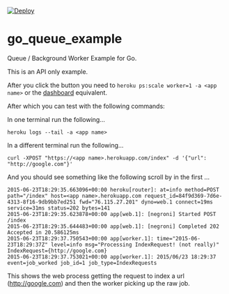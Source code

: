 [![Deploy](https://www.herokucdn.com/deploy/button.png)](https://heroku.com/deploy)

# go_queue_example
Queue / Background Worker Example for Go.

This is an API only example.

After you click the button you need to `heroku ps:scale worker=1 -a <app name>` or the [dashboard](https://heroku.com) equivalent.

After which you can test with the following commands:

In one terminal run the following...

```term
heroku logs --tail -a <app name>
```

In a different terminal run the following...

```term
curl -XPOST "https://<app name>.herokuapp.com/index" -d '{"url": "http://google.com"}'
```

And you should see something like the following scroll by in the first ...

```term
2015-06-23T18:29:35.663096+00:00 heroku[router]: at=info method=POST path="/index" host=<app name>.herokuapp.com request_id=84f9d369-7d6e-4313-8f16-9db9bb7ed251 fwd="76.115.27.201" dyno=web.1 connect=19ms service=31ms status=202 bytes=141
2015-06-23T18:29:35.623878+00:00 app[web.1]: [negroni] Started POST /index
2015-06-23T18:29:35.644483+00:00 app[web.1]: [negroni] Completed 202 Accepted in 20.586125ms
2015-06-23T18:29:37.750543+00:00 app[worker.1]: time="2015-06-23T18:29:37Z" level=info msg="Processing IndexRequest! (not really)" IndexRequest={http://google.com}
2015-06-23T18:29:37.753021+00:00 app[worker.1]: 2015/06/23 18:29:37 event=job_worked job_id=1 job_type=IndexRequests
```

This shows the web process getting the request to index a url (http://google.com) and then the worker picking up the raw job.
